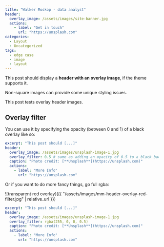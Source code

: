 ```yaml
---
title: "Walker Moskop - data analyst"
header:
  overlay_image: /assets/images/site-banner.jpg
  actions:
    - label: "Get in touch"
      url: "https://unsplash.com"
categories:
  - Layout
  - Uncategorized
tags:
  - edge case
  - image
  - layout
---
```


This post should display a **header with an overlay image**, if the theme supports it.

Non-square images can provide some unique styling issues.

This post tests overlay header images.

## Overlay filter

You can use it by specifying the opacity (between 0 and 1) of a black overlay like so:


```yaml
excerpt: "This post should [...]"
header:
  overlay_image: /assets/images/unsplash-image-1.jpg
  overlay_filter: 0.5 # same as adding an opacity of 0.5 to a black background
  caption: "Photo credit: [**Unsplash**](https://unsplash.com)"
  actions:
    - label: "More Info"
      url: "https://unsplash.com"
```

Or if you want to do more fancy things, go full rgba:

![transparent red overlay]({{ "/assets/images/mm-header-overlay-red-filter.jpg" | relative_url }})

```yaml
excerpt: "This post should [...]"
header:
  overlay_image: /assets/images/unsplash-image-1.jpg
  overlay_filter: rgba(255, 0, 0, 0.5)
  caption: "Photo credit: [**Unsplash**](https://unsplash.com)"
  actions:
    - label: "More Info"
      url: "https://unsplash.com"
```